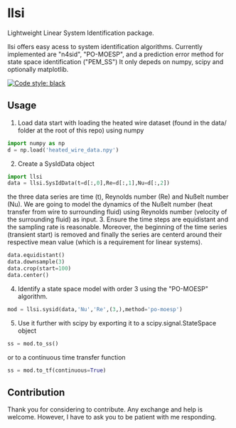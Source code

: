 # llsi
Lightweight Linear System Identification package.

llsi offers easy acess to system identification algorithms. Currently implemented are "n4sid", "PO-MOESP", and a prediction error method for state space identification ("PEM_SS") It only depeds on numpy, scipy and optionally matplotlib.

[![Code style: black](https://img.shields.io/badge/code%20style-black-000000.svg)](https://github.com/psf/black)

## Usage
1. Load data
start with loading the heated wire dataset (found in the data/ folder at the root of this repo) using numpy
```python
import numpy as np
d = np.load('heated_wire_data.npy')
```
2. Create a SysIdData object
```python
import llsi
data = llsi.SysIdData(t=d[:,0],Re=d[:,1],Nu=d[:,2])
```
the three data series are time (t), Reynolds number (Re) and Nußelt number (Nu). We are going to model the dynamics of the Nußelt number (heat transfer from wire to surrounding fluid) using Reynolds number (velocity of the surrounding fluid) as input.
3. Ensure the time steps are equidistant and the sampling rate is reasonable. Moreover, the beginning of the time series (transient start) is removed and finally the series are centerd around their respective mean value (which is a requirement for linear systems).
```python
data.equidistant()
data.downsample(3)
data.crop(start=100)
data.center()
```
4. Identify a state space model with order 3 using the "PO-MOESP" algorithm.
```python
mod = llsi.sysid(data,'Nu','Re',(3,),method='po-moesp')
```
5. Use it further with scipy by exporting it to a scipy.signal.StateSpace object
```python
ss = mod.to_ss()
```
or to a continuous time transfer function
```python
ss = mod.to_tf(continuous=True)
```

## Contribution
Thank you for considering to contribute. Any exchange and help is welcome. However, I have to ask you to be patient with me responding.
